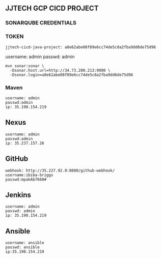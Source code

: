 ## JJTECH GCP CICD PROJECT
### SONARQUBE CREDENTIALS
### TOKEN
```
jjtech-cicd-java-project: a8e62abe08f89e6cc74de5c8a2fba9dd6de75d96
```
username: admin
passwd: admin
```
mvn sonar:sonar \
  -Dsonar.host.url=http://34.73.200.213:9000 \
  -Dsonar.login=a8e62abe08f89e6cc74de5c8a2fba9dd6de75d96
```
### Maven
```
username: admin
passwd:admin
ip: 35.190.154.219
```

## Nexus
```
username: admin
passwd:admin
ip: 35.237.157.26
```
## GitHub
```
webhook: http://35.227.92.0:8080/github-webhook/
username:ibiba-briggs
passwd:mpakAb7660#
```
## Jenkins
```
username: admin
passwd: admin
ip: 35.190.154.219
```
## Ansible
```
username: ansible
passwd: ansible
ip:35.190.154.219
```